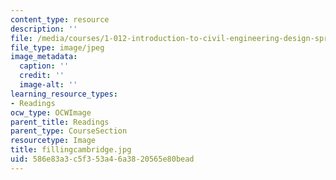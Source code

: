 ```yaml
---
content_type: resource
description: ''
file: /media/courses/1-012-introduction-to-civil-engineering-design-spring-2002/586e83a3c5f353a46a3820565e80bead_fillingcambridge.jpg
file_type: image/jpeg
image_metadata:
  caption: ''
  credit: ''
  image-alt: ''
learning_resource_types:
- Readings
ocw_type: OCWImage
parent_title: Readings
parent_type: CourseSection
resourcetype: Image
title: fillingcambridge.jpg
uid: 586e83a3-c5f3-53a4-6a38-20565e80bead
---
```


